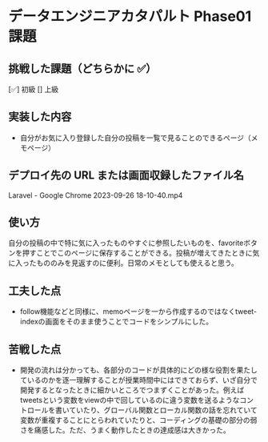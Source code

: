 # データエンジニアカタパルト Phase01 課題

## 挑戦した課題（どちらかに ✅）

[✅] 初級
[] 上級

## 実装した内容

- 自分がお気に入り登録した自分の投稿を一覧で見ることのできるページ（メモページ）

## デプロイ先の URL または画面収録したファイル名

Laravel - Google Chrome 2023-09-26 18-10-40.mp4

## 使い方

自分の投稿の中で特に気に入ったものやすぐに参照したいものを、favoriteボタンを押すことでこのページに保存することができる。投稿が増えてきたときに気に入ったもののみを見返すのに便利。日常のメモとしても使えると思う。

## 工夫した点

- follow機能などと同様に、memoページを一から作成するのではなくtweet-indexの画面をそのまま使うことでコードをシンプルにした。

## 苦戦した点

- 開発の流れは分かっても、各部分のコードが具体的にどの様な役割を果たしているのかを逐一理解することが授業時間中にはできておらず、いざ自分で開発するとなったときに細かいところでつまずくことがあった。例えばtweetsという変数をviewの中で回しているのに違う変数を送るようなコントロールを書いていたり、グローバル関数とローカル関数の話を忘れていて変数が重複することにとらわれていたりと、コーディングの基礎の部分の弱さを痛感した。ただ、うまく動作したときの達成感は大きかった。

